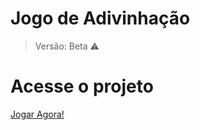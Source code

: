 <h1> Jogo de Adivinhação </h1>

> Versão: Beta ⚠️

  <h1>Acesse o projeto</h1>
  <a href="https://jogo-de-adivinha-nine.vercel.app/">Jogar Agora!</a> 
